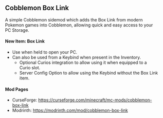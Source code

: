 ## Cobblemon Box Link
A simple Cobblemon sidemod which adds the Box Link from modern Pokemon games into Cobblemon, allowing quick and easy access to your PC Storage.

#### New Item: Box Link
- Use when held to open your PC.
- Can also be used from a Keybind when present in the Inventory.
    - Optional Curios integration to allow using it when equipped to a Curio slot.
    - Server Config Option to allow using the Keybind without the Box Link item.

#### Mod Pages
- CurseForge: https://curseforge.com/minecraft/mc-mods/cobblemon-box-link
- Modrinth: https://modrinth.com/mod/cobblemon-box-link